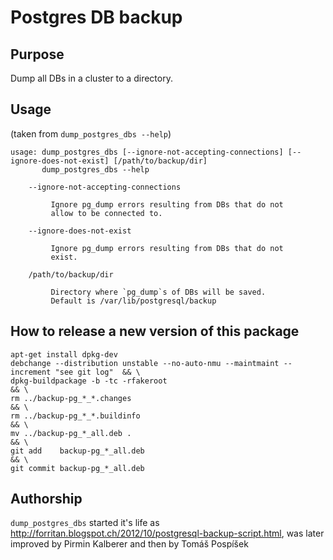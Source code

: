 Postgres DB backup
==================

Purpose
-------

Dump all DBs in a cluster to a directory.

Usage
-----

(taken from `dump_postgres_dbs --help`)

```
usage: dump_postgres_dbs [--ignore-not-accepting-connections] [--ignore-does-not-exist] [/path/to/backup/dir]
       dump_postgres_dbs --help

    --ignore-not-accepting-connections

         Ignore pg_dump errors resulting from DBs that do not
         allow to be connected to.

    --ignore-does-not-exist

         Ignore pg_dump errors resulting from DBs that do not
         exist.

    /path/to/backup/dir

         Directory where `pg_dump`s of DBs will be saved.
         Default is /var/lib/postgresql/backup
```

How to release a new version of this package
--------------------------------------------

```
apt-get install dpkg-dev
debchange --distribution unstable --no-auto-nmu --maintmaint --increment "see git log"  && \
dpkg-buildpackage -b -tc -rfakeroot                                                     && \
rm ../backup-pg_*_*.changes                                                             && \
rm ../backup-pg_*_*.buildinfo                                                           && \
mv ../backup-pg_*_all.deb .                                                             && \
git add    backup-pg_*_all.deb                                                          && \
git commit backup-pg_*_all.deb
```

Authorship
----------

`dump_postgres_dbs` started it's life as http://forritan.blogspot.ch/2012/10/postgresql-backup-script.html,
was later improved by Pirmin Kalberer and then by Tomáš Pospíšek
